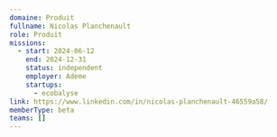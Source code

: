 ```yaml
---
domaine: Produit
fullname: Nicolas Planchenault
role: Produit
missions:
  - start: 2024-06-12
    end: 2024-12-31
    status: independent
    employer: Ademe
    startups:
      - ecobalyse
link: https://www.linkedin.com/in/nicolas-planchenault-46559a58/
memberType: beta
teams: []
---
```

